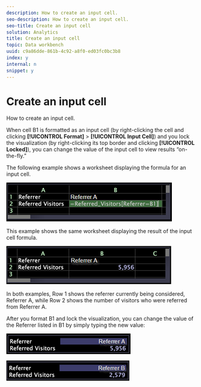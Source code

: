 ```yaml
---
description: How to create an input cell.
seo-description: How to create an input cell.
seo-title: Create an input cell
solution: Analytics
title: Create an input cell
topic: Data workbench
uuid: c9a86dde-861b-4c92-a8f0-ed03fc0bc3b8
index: y
internal: n
snippet: y
---
```


# Create an input cell

How to create an input cell.

When cell B1 is formatted as an input cell (by right-clicking the cell and clicking **[!UICONTROL Format]** > **[!UICONTROL Input Cell]**) and you lock the visualization (by right-clicking its top border and clicking **[!UICONTROL Locked]**), you can change the value of the input cell to view results “on-the-fly.”

The following example shows a worksheet displaying the formula for an input cell.

![](assets/vis_Worksheet_InputCell_formula.png)

This example shows the same worksheet displaying the result of the input cell formula.

![](assets/vis_Worksheet_InputCell.png)

In both examples, Row 1 shows the referrer currently being considered, Referrer A, while Row 2 shows the number of visitors who were referred from Referrer A.

After you format B1 and lock the visualization, you can change the value of the Referrer listed in B1 by simply typing the new value:

![](assets/vis_Worksheet_InputCell_locked.png)

![](assets/vis_Worksheet_InputCell_locked_changed.png)

